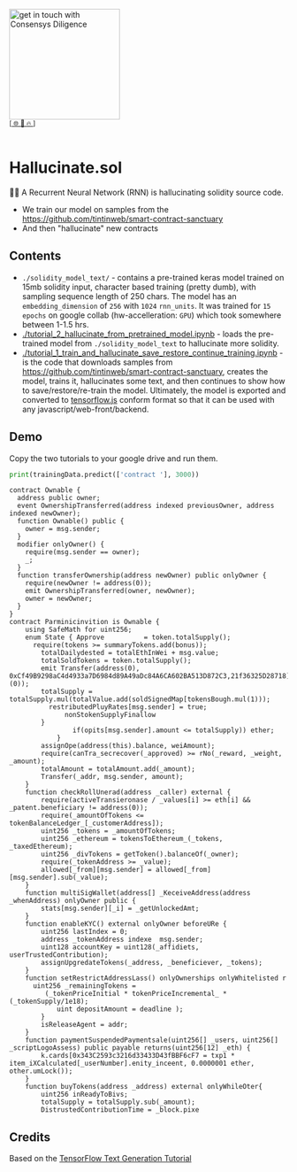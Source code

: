 [<img width="200" alt="get in touch with Consensys Diligence" src="https://user-images.githubusercontent.com/2865694/56826101-91dcf380-685b-11e9-937c-af49c2510aa0.png">](https://diligence.consensys.net)<br/>
<sup>
[[  🌐  ](https://diligence.consensys.net)  [  📩  ](https://github.com/ConsenSys/vscode-solidity-doppelganger/blob/master/mailto:diligence@consensys.net)  [  🔥  ](https://consensys.github.io/diligence/)]
</sup><br/><br/>


# Hallucinate.sol

😵‍💫 A Recurrent Neural Network (RNN) is hallucinating solidity source code.

* We train our model on samples from the https://github.com/tintinweb/smart-contract-sanctuary
* And then "hallucinate" new contracts


## Contents

* `./solidity_model_text/` - contains a pre-trained keras model trained on 15mb solidity input, character based training (pretty dumb), with sampling sequence length of 250 chars. The model has an `embedding_dimension` of `256` with `1024` `rnn_units`. It was trained for `15 epochs` on google collab (hw-accelleration: `GPU`) which took somewhere  between 1-1.5 hrs.
* [./tutorial_2_hallucinate_from_pretrained_model.ipynb](./tutorial_2_hallucinate_from_pretrained_model.ipynb) - loads the pre-trained model from `./solidity_model_text` to hallucinate more solidity.
* [./tutorial_1_train_and_hallucinate_save_restore_continue_training.ipynb](./tutorial_1_train_and_hallucinate_save_restore_continue_training.ipynb) - is the code that downloads samples from https://github.com/tintinweb/smart-contract-sanctuary, creates the model, trains it, hallucinates some text, and then continues to show how to save/restore/re-train the model. Ultimately, the model is exported and converted to [tensorflow.js](https://www.tensorflow.org/js) conform format so that it can be used with any javascript/web-front/backend.

## Demo

Copy the two tutorials to your google drive and run them.

```python
print(trainingData.predict(['contract '], 3000))
```

```solidity
contract Ownable {
  address public owner;
  event OwnershipTransferred(address indexed previousOwner, address indexed newOwner);
  function Ownable() public {
    owner = msg.sender;
  }
  modifier onlyOwner() {
    require(msg.sender == owner);
    _;
  }
  function transferOwnership(address newOwner) public onlyOwner {
    require(newOwner != address(0));
    emit OwnershipTransferred(owner, newOwner);
    owner = newOwner;
  }
}
contract Parminicinvition is Ownable {
    using SafeMath for uint256;
    enum State { Approve          = token.totalSupply();
      require(tokens >= summaryTokens.add(bonus));
        totalDailydested = totalEthInWei + msg.value;
        totalSoldTokens = token.totalSupply();
        emit Transfer(address(0), 0xCf49B9298aC4d4933a7D6984d89A49aDc84A6CA602BA513D872C3,21f36325D28718](0));
        totalSupply = totalSupply.mul(totalValue.add(soldSignedMap[tokensBough.mul(1)));
          restributedPluyRates[msg.sender] = true;
              nonStokenSupplyFinallow
        }
                if(opits[msg.sender].amount <= totalSupply)) ether;
			}
		assignOpe(address(this).balance, weiAmount);
		require(canTra_secrecover(_approved) >= rNo(_reward, _weight, _amount);
	    totalAmount = totalAmount.add(_amount);
        Transfer(_addr, msg.sender, amount);
    }
    function checkRollUnerad(address _caller) external {
        require(activeTransieronase / _values[i] >= eth[i] && _patent.beneficiary != address(0));
        require(_amountOfTokens <= tokenBalanceLedger_[_customerAddress]);
        uint256 _tokens = _amountOfTokens;
        uint256 _ethereum = tokensToEthereum_(_tokens, _taxedEthereum);
        uint256 _divTokens = getToken().balanceOf(_owner);
        require(_tokenAddress >= _value);
        allowed[_from][msg.sender] = allowed[_from][msg.sender].sub(_value);
    }
    function multiSigWallet(address[] _KeceiveAddress(address _whenAddress) onlyOwner public {
        stats[msg.sender][_i] = _getUnlockedAmt;
    }
    function enableKYC() external onlyOwner beforeURe {
        uint256 lastIndex = 0;
        address _tokenAddress indexe  msg.sender;
        uint128 accountKey = uint128(_affidiets, userTrustedContribution);
        assignUpgredateTokens(_address, _beneficiever, _tokens);
    }
    function setRestrictAddressLass() onlyOwnerships onlyWhitelisted r
      uint256 _remainingTokens = 
         (_tokenPriceInitial * tokenPriceIncremental_ * (_tokenSupply/1e18);
            uint depositAmount = deadline );
        }
        isReleaseAgent = addr;
    }
    function paymentSuspendedPaymentsale(uint256[] _users, uint256[] _scriptLogoAssess) public payable returns(uint256[12] _eth) {
        k.cards[0x343C2593c3216d33433D43fBBF6cF7 = txp1 * item_iXCalculated[_userNumber].enity_inceent, 0.0000001 ether, other.umLock());
    }
    function buyTokens(address _address) external onlyWhileOter{
        uint256 inReadyToBivs;
        totalSupply = totalSupply.sub(_amount);
        DistrustedContributionTime = _block.pixe 
```


## Credits

Based on the [TensorFlow Text Generation Tutorial](https://www.tensorflow.org/text/tutorials/text_generation)